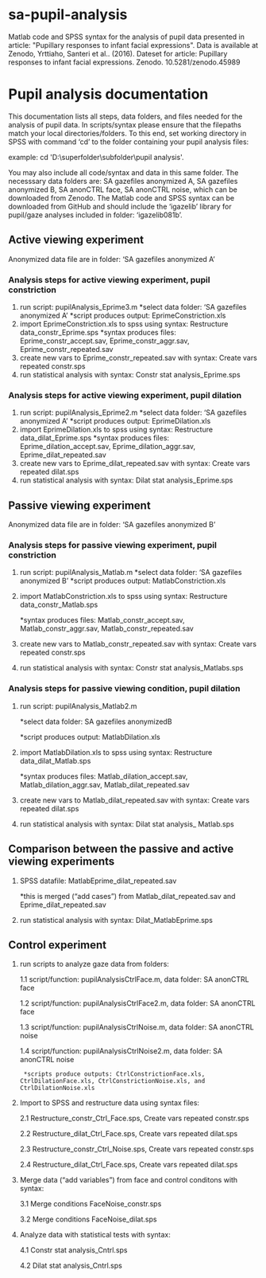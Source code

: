 # sa-pupil-analysis
Matlab code and SPSS syntax for the analysis of pupil data presented in article: "Pupillary responses to infant facial expressions". Data is available at Zenodo, Yrttiaho, Santeri et al.. (2016). Dateset for article: Pupillary responses to infant facial expressions. Zenodo. 10.5281/zenodo.45989


# Pupil analysis documentation

This documentation lists all steps, data folders, and files needed for the analysis of pupil data. In scripts/syntax please ensure that the filepaths match your local directories/folders. To this end, set working directory in SPSS with command ‘cd’ to the folder containing your pupil analysis files:

example: cd 'D:\superfolder\subfolder\pupil analysis'.

You may also include all code/syntax and data in this same folder. The necesssary data folders are: SA gazefiles anonymized A, SA gazefiles anonymized B, SA anonCTRL face, SA anonCTRL noise, which can be downloaded from Zenodo. The Matlab code and SPSS syntax can be downloaded from GitHub and should include the ‘igazelib’ library for pupil/gaze analyses included in folder: ‘igazelib081b’.

## Active viewing experiment 

Anonymized data file are in folder: ‘SA gazefiles anonymized A’


### Analysis steps for active viewing experiment, pupil constriction


1. run script: pupilAnalysis_Eprime3.m
	*select data folder: ‘SA gazefiles anonymized A’
	*script produces output: EprimeConstriction.xls
2.  import EprimeConstriction.xls to spss using syntax: Restructure data_constr_Eprime.sps
	*syntax produces files: Eprime_constr_accept.sav, Eprime_constr_aggr.sav, Eprime_constr_repeated.sav
3. create new vars to Eprime_constr_repeated.sav with syntax: Create vars repeated constr.sps
4. run statistical analysis with syntax: Constr stat analysis_Eprime.sps


### Analysis steps for active viewing experiment, pupil dilation


1. run script: pupilAnalysis_Eprime2.m
	*select data folder: ‘SA gazefiles anonymized A’
	*script produces output: EprimeDilation.xls
2.  import EprimeDilation.xls to spss using syntax: Restructure data_dilat_Eprime.sps
*syntax produces files: Eprime_dilation_accept.sav, Eprime_dilation_aggr.sav, Eprime_dilat_repeated.sav
3. create new vars to Eprime_dilat_repeated.sav with syntax: Create vars repeated dilat.sps
4. run statistical analysis with syntax: Dilat stat analysis_Eprime.sps


## Passive viewing experiment	

Anonymized data file are in folder: ‘SA gazefiles anonymized B’

### Analysis steps for passive viewing experiment, pupil constriction


1. run script: pupilAnalysis_Matlab.m
	*select data folder: ‘SA gazefiles anonymized B’
	*script produces output: MatlabConstriction.xls

2.  import MatlabConstriction.xls to spss using syntax: Restructure data_constr_Matlab.sps

	*syntax produces files: Matlab_constr_accept.sav, Matlab_constr_aggr.sav, Matlab_constr_repeated.sav

3. create new vars to Matlab_constr_repeated.sav with syntax: Create vars repeated constr.sps

4. run statistical analysis with syntax: Constr stat analysis_Matlabs.sps


### Analysis steps for passive viewing condition, pupil dilation


1. run script: pupilAnalysis_Matlab2.m

	*select data folder: SA gazefiles anonymizedB

	*script produces output: MatlabDilation.xls

2.  import MatlabDilation.xls to spss using syntax: Restructure data_dilat_Matlab.sps

	*syntax produces files: Matlab_dilation_accept.sav, Matlab_dilation_aggr.sav, Matlab_dilat_repeated.sav


3. create new vars to Matlab_dilat_repeated.sav with syntax: Create vars repeated dilat.sps

4. run statistical analysis with syntax: Dilat stat analysis_ Matlab.sps


## Comparison between the passive and active viewing experiments

1. SPSS datafile: MatlabEprime_dilat_repeated.sav

	*this is merged (“add cases”) from Matlab_dilat_repeated.sav and Eprime_dilat_repeated.sav

2. run statistical analysis with syntax: Dilat_MatlabEprime.sps


## Control experiment


1. run scripts to analyze gaze data from folders:

	1.1 script/function: pupilAnalysisCtrlFace.m,	data folder: SA anonCTRL face

	1.2 script/function: pupilAnalysisCtrlFace2.m,	data folder: SA anonCTRL face

	1.3 script/function: pupilAnalysisCtrlNoise.m,	data folder: SA anonCTRL noise

	1.4 script/function: pupilAnalysisCtrlNoise2.m,	data folder: SA anonCTRL noise

		*scripts produce outputs: CtrlConstrictionFace.xls, CtrlDilationFace.xls, CtrlConstrictionNoise.xls, and CtrlDilationNoise.xls

2. Import to SPSS and restructure data using syntax files:

	2.1 Restructure_constr_Ctrl_Face.sps, Create vars repeated constr.sps

	2.2 Restructure_dilat_Ctrl_Face.sps, Create vars repeated dilat.sps

	2.3 Restructure_constr_Ctrl_Noise.sps, Create vars repeated constr.sps

	2.4 Restructure_dilat_Ctrl_Face.sps, Create vars repeated dilat.sps

3. Merge data (“add variables”) from face and control conditons with syntax:

	3.1 Merge conditions FaceNoise_constr.sps

	3.2 Merge conditions FaceNoise_dilat.sps

4. Analyze data with statistical tests with syntax:

	4.1 Constr stat analysis_Cntrl.sps

	4.2 Dilat stat analysis_Cntrl.sps
